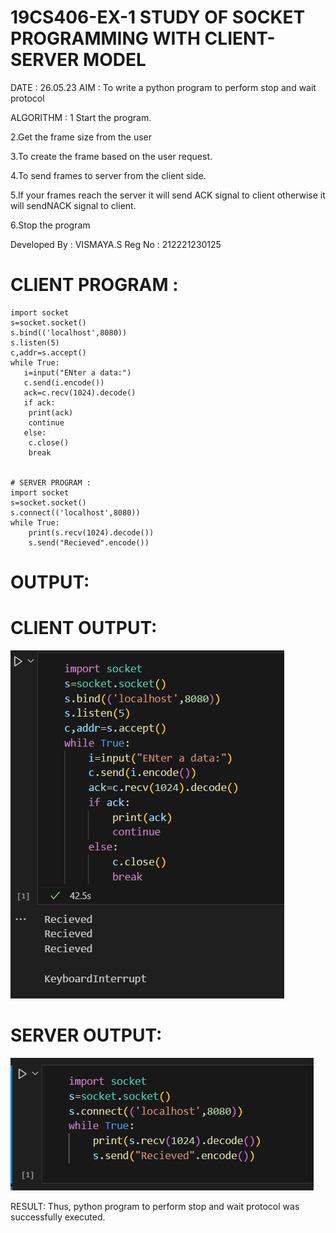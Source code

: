 # 19CS406-EX-1 STUDY OF SOCKET PROGRAMMING WITH CLIENT-SERVER MODEL

DATE : 26.05.23
AIM :
To write a python program to perform stop and wait protocol

ALGORITHM :
1 Start the program.

2.Get the frame size from the user

3.To create the frame based on the user request.

4.To send frames to server from the client side.

5.If your frames reach the server it will send ACK signal to client otherwise it will sendNACK signal to client.

6.Stop the program

Developed By : VISMAYA.S
Reg No : 212221230125

# CLIENT PROGRAM :
```
import socket
s=socket.socket()
s.bind(('localhost',8080))
s.listen(5)
c,addr=s.accept()
while True:
   i=input("ENter a data:")
   c.send(i.encode())
   ack=c.recv(1024).decode()
   if ack:
   	print(ack)
   	continue
   else:
   	c.close()
   	break


# SERVER PROGRAM :
import socket
s=socket.socket()
s.connect(('localhost',8080))
while True:
	print(s.recv(1024).decode())
	s.send("Recieved".encode())
```
# OUTPUT:

# CLIENT OUTPUT:
![output](client.png)

# SERVER OUTPUT:
![output](server.png)



RESULT:
Thus, python program to perform stop and wait protocol was successfully executed.